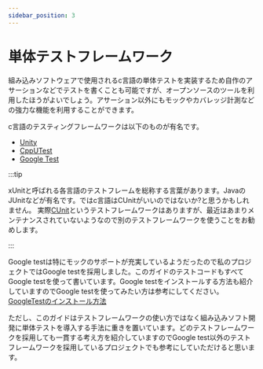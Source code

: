 ```yaml
---
sidebar_position: 3
---
```


# 単体テストフレームワーク

組み込みソフトウェアで使用されるc言語の単体テストを実装するため自作のアサーションなどでテストを書くことも可能ですが、オープンソースのツールを利用したほうがよいでしょう。アサーション以外にもモックやカバレッジ計測などの強力な機能を利用することができます。

c言語のテスティングフレームワークは以下のものが有名です。

- [Unity](https://github.com/ThrowTheSwitch/Unity)
- [CppUTest](https://cpputest.github.io/)
- [Google Test](https://github.com/google/googletest)

:::tip

xUnitと呼ばれる各言語のテストフレームを総称する言葉があります。JavaのJUnitなどが有名です。ではc言語はCUnitがいいのではないか?と思うかもしれません。
実際[CUnit](https://cunit.sourceforge.net/)というテストフレームワークはありますが、最近はあまりメンテナンスされていないようなので別のテストフレームワークを使うことをお勧めします。

:::

Google testは特にモックのサポートが充実しているようだったので私のプロジェクトではGoogle testを採用しました。このガイドのテストコードもすべてGoogle testを使って書いています。Google testをインストールする方法も紹介していますのでGoogle testを使ってみたい方は参考にしてください。[GoogleTestのインストール方法](../setup/googletest.md)

ただし、このガイドはテストフレームワークの使い方ではなく組み込みソフト開発に単体テストを導入する手法に重きを置いています。どのテストフレームワークを採用しても一貫する考え方を紹介していますのでGoogle test以外のテストフレームワークを採用しているプロジェクトでも参考にしていただけると思います。
